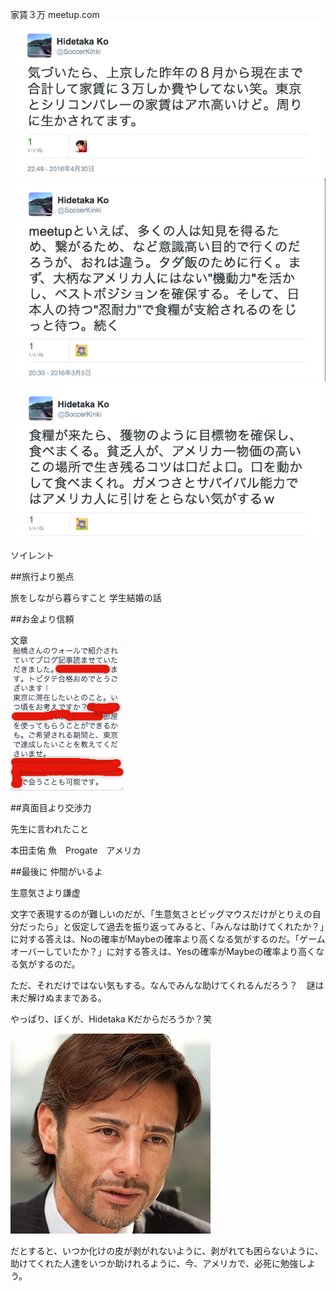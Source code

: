 
家賃３万
meetup.com<br>
![](images/nohouse.png)<br>
![](images/survival1.png)<br>
![](images/survival2.png)


ソイレント

##旅行より拠点

旅をしながら暮らすこと
学生結婚の話

##お金より信頼

文章<br>
![](images/tobitate-siliconvalley.png)

##真面目より交渉力


先生に言われたこと

本田圭佑
魚　Progate　アメリカ



##最後に
仲間がいるよ

生意気さより謙虚

文字で表現するのが難しいのだが、「生意気さとビッグマウスだけがとりえの自分だったら」と仮定して過去を振り返ってみると、「みんなは助けてくれたか？」に対する答えは、Noの確率がMaybeの確率より高くなる気がするのだ。「ゲームオーバーしていたか？」に対する答えは、Yesの確率がMaybeの確率より高くなる気がするのだ。



ただ、それだけではない気もする。なんでみんな助けてくれるんだろう？　謎は未だ解けぬままである。


やっぱり、ぼくが、Hidetaka Kだからだろうか？笑

![](images/hidetaka-k.png)

だとすると、いつか化けの皮が剥がれないように、剥がれても困らないように、助けてくれた人達をいつか助けれるように、今、アメリカで、必死に勉強しよう。